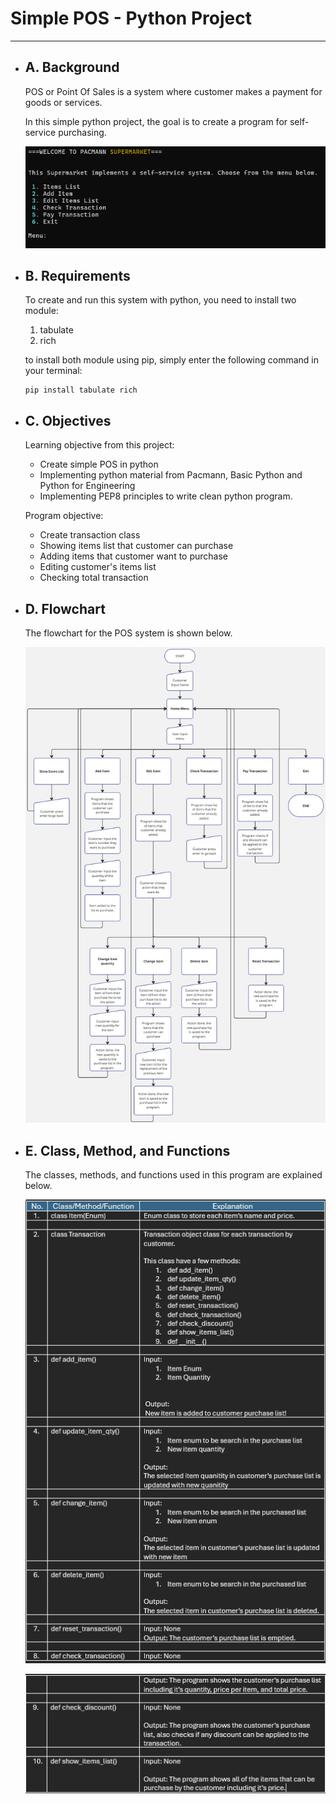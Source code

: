 # Simple POS - Python Project
---

* ## A. Background
  POS or Point Of Sales is a system where customer makes a payment for goods or services. 

  In this simple python project, the goal is to create a program for self-service purchasing.

  ![Home Menu Simple POS](assets/home-menu.png)
* ## B. Requirements
  To create and run this system with python, you need to install two module:

  1. tabulate
  2. rich 
   
  to install both module using pip, simply enter the following command in your terminal:
  ```
  pip install tabulate rich
  ```

* ## C. Objectives
  Learning objective from this project:
  - Create simple POS in python
  - Implementing python material from Pacmann, Basic Python and Python for Engineering
  - Implementing PEP8 principles to write clean python program.

  Program objective:
  - Create transaction class
  - Showing items list that customer can purchase
  - Adding items that customer want to purchase
  - Editing customer's items list
  - Checking total transaction

* ## D. Flowchart

  The flowchart for the POS system is shown below.

  ![Flowchart](/assets/flowchart-pos.jpg)

* ## E. Class, Method, and Functions
  
  The classes, methods, and functions used in this program are explained below.

  ![explanation](/assets/class-method-function-explanation-1.png)
  
  ![explanation](/assets/class-method-function-explanation-2.png)
